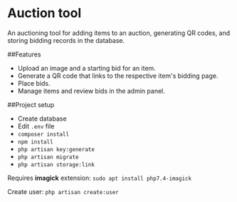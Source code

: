 # Auction tool

An auctioning tool for adding items to an auction, generating QR codes, and storing bidding records in the database.

##Features
* Upload an image and a starting bid for an item.
* Generate a QR code that links to the respective item's bidding page.
* Place bids.
* Manage items and review bids in the admin panel.

##Project setup

* Create database
* Edit ``.env`` file
* ``composer install``
* ``npm install``
* ``php artisan key:generate``
* ``php artisan migrate``
* ``php artisan storage:link``

Requires **imagick** extension: ``sudo apt install php7.4-imagick``

Create user: ``php artisan create:user``
